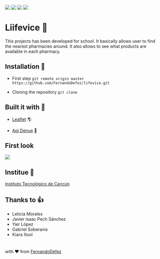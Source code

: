 ![](https://img.shields.io/github/issues/FernandoDefez/lifevice)
![](https://img.shields.io/github/forks/FernandoDefez/lifevice)
![](https://img.shields.io/github/stars/FernandoDefez/lifevice)
![](https://img.shields.io/github/license/FernandoDefez/lifevice)

# Liifevice :pill: 

This projects has been developed for school. It basically allows user to find the nearest pharmacies around. It also allows to see what products are available in each pharmacy.

## Installation :rocket:

- First step
```git remote origin master https://github.com/FernandoDefez/lifevice.git```

- Cloning the repository
```git clone```

## Built it with :hammer:

- [Leaflet](https://www.inegi.org.mx/servicios/api_denue.html) :earth_americas:

- [Api Denue](https://www.inegi.org.mx/servicios/api_denue.html) :convenience_store:


## First look 

![](https://github.com/FernandoDefez/lifevice/blob/master/public/common/images/index.png)


## Institue :school:

[Instituto Tecnológico de Cancún](https://www.cancun.tecnm.mx)


## Thanks to :thumbsup:

- Leticia Morales
- Javier isaac Pech Sánchez
- Yair López
- Gabriel Soberanis
- Kiara Xool


#
with :heart: from [FernandoDefez](https://github.com/FernandoDefez)